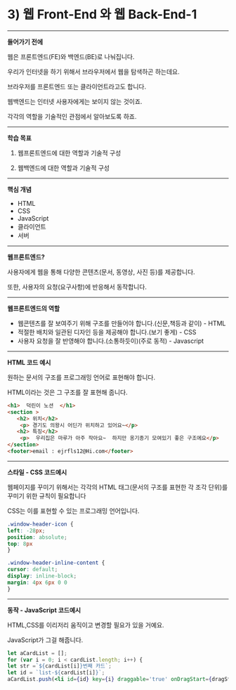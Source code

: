 # 3) 웹 Front-End 와 웹 Back-End-1

---

**들어가기 전에**

웹은 프론트엔드(FE)와 백엔드(BE)로 나눠집니다.

우리가 인터넷을 하기 위해서 브라우저에서 웹을 탐색하곤 하는데요.

브라우저를 프론트엔드 또는 클라이언트라고도 합니다.

웹백엔드는 인터넷 사용자에게는 보이지 않는 것이죠.

각각의 역할을 기술적인 관점에서 알아보도록 하죠.

---

**학습 목표**

1) 웹프론트엔드에 대한 역할과 기술적 구성

2) 웹백엔드에 대한 역할과 기술적 구성

---

**핵심 개념**

- HTML
- CSS
- JavaScript
- 클라이언트
- 서버

---

**웹프론트엔드?**

사용자에게 웹을 통해 다양한 콘텐츠(문서, 동영상, 사진 등)를 제공합니다.

또한, 사용자의 요청(요구사항)에 반응해서 동작합니다.

---

**웹프론트엔드의 역할**

- 웹콘텐츠를 잘 보여주기 위해 구조를 만들어야 합니다.(신문,책등과 같이) - HTML
- 적절한 배치와 일관된 디자인 등을 제공해야 합니다.(보기 좋게) - CSS
- 사용자 요청을 잘 반영해야 합니다.(소통하듯이)(주로 동적) - Javascript

---

**HTML 코드 예시**

원하는 문서의 구조를 프로그래밍 언어로 표현해야 합니다.

HTML이라는 것은 그 구조를 잘 표현해 줍니다.

```html
<h1>  덕린이 노션  </h1>
<section >
   <h2> 위치</h2>
    <p> 경기도 의왕시 어딘가 위치하고 있어요~</p>
   <h2> 특징</h2>
    <p>  우리집은 마루가 아주 작아요~  하지만 옹기종기 모여있기 좋은 구조에요</p>
</section>
<footer>email : ejrfls12@Hi.com</footer>
```

---

**스타일 - CSS 코드예시**

웹페이지를 꾸미기 위해서는 각각의 HTML 태그(문서의 구조를 표현한 각 조각 단위)를 꾸미기 위한 규칙이 필요합니다

CSS는 이를 표현할 수 있는 프로그래밍 언어입니다.

```css
.window-header-icon {
left: -28px;
position: absolute;
top: 8px
}

.window-header-inline-content {
cursor: default;
display: inline-block;
margin: 4px 6px 0 0
}
```

---

**동작 - JavaScript 코드예시**

HTML,CSS를 이리저리 움직이고 변경할 필요가 있을 거예요.

JavaScript가 그걸 해줍니다.

```jsx
let aCardList = [];
for (var i = 0; i < cardList.length; i++) {
let str =`${cardList[i]}번째 카드`;
let id = `list-${cardList[i]}`;
aCardList.push(<li id={id} key={i} draggable='true' onDragStart={dragStart}> {str} </li>)
```
